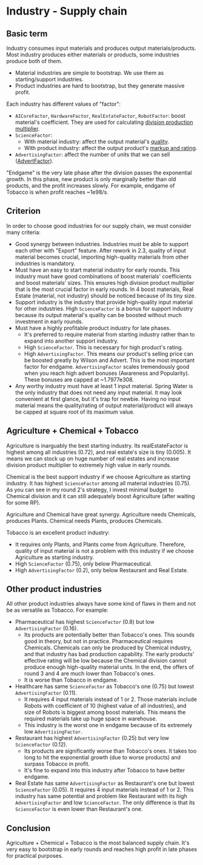 # Industry - Supply chain

## Basic term

Industry consumes input materials and produces output materials/products. Most industry produces either materials or products, some industries produce both of them.
- Material industries are simple to bootstrap. We use them as starting/support industries.
- Product industries are hard to bootstrap, but they generate massive profit.

Each industry has different values of "factor":
- `AICoreFactor`, `HardwareFactor`, `RealEstateFactor`, `RobotFactor`: boost material's coefficient. They are used for calculating [division production multiplier](./boost-material.md).
- `ScienceFactor`:
  - With material industry: affect the output material's [quality](./quality.md).
  - With product industry: affect the output product's [markup and rating](./product.md).
- `AdvertisingFactor`: affect the number of units that we can sell ([AdvertFactor](./optimal-selling-price-market-ta2.md)).

"Endgame" is the very late phase after the division passes the exponential growth. In this phase, new product is only marginally better than old products, and the profit increases slowly. For example, endgame of Tobacco is when profit reaches ~1e98/s.

## Criterion

In order to choose good industries for our supply chain, we must consider many criteria:
- Good synergy between industries. Industries must be able to support each other with "Export" feature. After rework in 2.3, quality of input material becomes crucial, importing high-quality materials from other industries is mandatory.
- Must have an easy to start material industry for early rounds. This industry must have good combinations of boost materials' coefficients and boost materials' sizes. This ensures high division product multiplier that is the most crucial factor in early rounds. In 4 boost materials, Real Estate (material, not industry) should be noticed because of its tiny size.
- Support industry is the industry that provide high-quality input material for other industries. High `ScienceFactor` is a bonus for support industry because its output material's quality can be boosted without much investment in early rounds.
- Must have a highly profitable product industry for late phases.
  - It's preferred to require material from starting industry rather than to expand into another support industry.
  - High `ScienceFactor`. This is necessary for high product's rating.
  - High `AdvertisingFactor`. This means our product's selling price can be boosted greatly by Wilson and Advert. This is the most important factor for endgame. `AdvertisingFactor` scales tremendously good when you reach high advert bonuses (Awareness and Popularity). These bonuses are capped at ~1.7977e308.
- Any worthy industry must have at least 1 input material. Spring Water is the only industry that does not need any input material. It may look convenient at first glance, but it's trap for newbie. Having no input material means the quality/rating of output material/product will always be capped at square root of its maximum value.

## Agriculture + Chemical + Tobacco

Agriculture is inarguably the best starting industry. Its realEstateFactor is highest among all industries (0.72), and real estate's size is tiny (0.005). It means we can stock up on huge number of real estates and increase division product multiplier to extremely high value in early rounds.

Chemical is the best support industry if we choose Agriculture as starting industry. It has highest `ScienceFactor` among all material industries (0.75). As you can see in my round 2's strategy, I invest minimal budget to Chemical division and it can still adequately boost Agriculture (after waiting for some RP).

Agriculture and Chemical have great synergy. Agriculture needs Chemicals, produces Plants. Chemical needs Plants, produces Chemicals.

Tobacco is an excellent product industry:
- It requires only Plants, and Plants come from Agriculture. Therefore, quality of input material is not a problem with this industry if we choose Agriculture as starting industry.
- High `ScienceFactor` (0.75), only below Pharmaceutical.
- High `AdvertisingFactor` (0.2), only below Restaurant and Real Estate.

## Other product industries

All other product industries always have some kind of flaws in them and not be as versatile as Tobacco. For example:

- Pharmaceutical has highest `ScienceFactor` (0.8) but low `AdvertisingFactor` (0.16).
  - Its products are potentially better than Tobacco's ones. This sounds good in theory, but not in practice. Pharmaceutical requires Chemicals. Chemicals can only be produced by Chemical industry, and that industry has bad production capability. The early products' effective rating will be low because the Chemical division cannot produce enough high-quality material units. In the end, the offers of round 3 and 4 are much lower than Tobacco's ones.
  - It is worse than Tobacco in endgame.
- Healthcare has same `ScienceFactor` as Tobacco's one (0.75) but lowest `AdvertisingFactor` (0.11).
  - It requires 4 input materials instead of 1 or 2. Those materials include Robots with coefficient of 10 (highest value of all industries), and size of Robots is biggest among boost materials. This means the required materials take up huge space in warehouse.
  - This industry is the worst one in endgame because of its extremely low `AdvertisingFactor`.
- Restaurant has highest `AdvertisingFactor` (0.25) but very low `ScienceFactor` (0.12).
  - Its products are significantly worse than Tobacco's ones. It takes too long to hit the exponential growth (due to worse products) and surpass Tobacco in profit.
  - It's fine to expand into this industry after Tobacco to have better endgame.
- Real Estate has same `AdvertisingFactor` as Restaurant's one but lowest `ScienceFactor` (0.05). It requires 4 input materials instead of 1 or 2. This industry has same potential and problem like Restaurant with its high `AdvertisingFactor` and low `ScienceFactor`. The only difference is that its `ScienceFactor` is even lower than Restaurant's one.

## Conclusion

Agriculture + Chemical + Tobacco is the most balanced supply chain. It's very easy to bootstrap in early rounds and reaches high profit in late phases for practical purposes.
